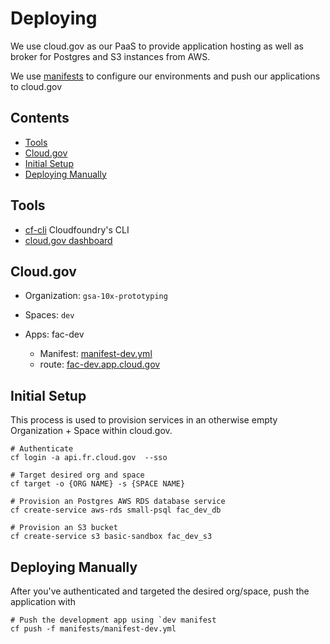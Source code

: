 # Deploying

We use cloud.gov as our PaaS to provide application hosting as well as broker for Postgres and S3 instances from AWS.

We use [manifests](https://docs.cloudfoundry.org/devguide/deploy-apps/manifest.html) to configure our environments and push our applications to cloud.gov

## Contents

* [Tools](#tools)
* [Cloud.gov](#cloudgov)
* [Initial Setup](#setup)
* [Deploying Manually](#deploying-manually)

## Tools

* [cf-cli](https://docs.cloudfoundry.org/cf-cli/) Cloudfoundry's CLI
* [cloud.gov dashboard](https://www.cloud.gov)

## Cloud.gov

- Organization: `gsa-10x-prototyping`
- Spaces: `dev`

- Apps: fac-dev
    - Manifest: [manifest-dev.yml](../backend/manifests/manifest-dev.yml)
    - route: [fac-dev.app.cloud.gov](https://fac-dev.app.cloud.gov)

## Initial Setup

This process is used to provision services in an otherwise empty Organization + Space within cloud.gov.


```shell
# Authenticate
cf login -a api.fr.cloud.gov  --sso

# Target desired org and space
cf target -o {ORG NAME} -s {SPACE NAME}

# Provision an Postgres AWS RDS database service
cf create-service aws-rds small-psql fac_dev_db

# Provision an S3 bucket
cf create-service s3 basic-sandbox fac_dev_s3
```

## Deploying Manually

After you've authenticated and targeted the desired org/space, push the application with

```shell
# Push the development app using `dev manifest
cf push -f manifests/manifest-dev.yml
```
